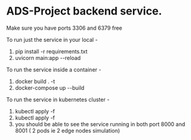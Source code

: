 # ADS-Project backend service.

Make sure you have ports 3306 and 6379 free

To run just the service in your local - 
1. pip install -r requirements.txt
2. uvicorn main:app --reload

To run the service inside a container - 
1. docker build . -t <name> 
2. docker-compose up --build 

To run the service in kubernetes cluster - 
1. kubectl apply -f <your path to app_pods.yaml>
2. kubectl apply -f <your path to app_pods_service.yaml>
3. you should be able to see the service running in both port 8000 and 8001 ( 2 pods ie 2 edge nodes simulation)
